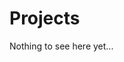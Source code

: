 # Projects

Nothing to see here yet...

<!--

## projectname

A simple description text.

- [Preview](https://baconglucose.github.io/projectname/preview/)
- [Repository](https://github.com/baconglucose/projectname)

-->
